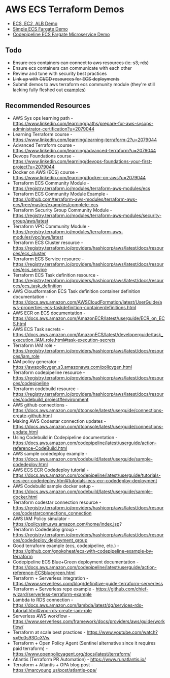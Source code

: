 # AWS ECS Terraform Demos

- [ECS, EC2, ALB Demo](ecs-ec2-alb/README.md)
- [Simple ECS Fargate Demo](ecs-fargate/README.md)
- [Codepipeline ECS Fargate Microservice Demo](ecs-fargate-ms/README.md)

## Todo

- ~~Ensure ecs containers can connect to aws resources (ie. s3, rds)~~
- Ensure ecs containers can communicate with each other
- Review and tune with security best practices
- ~~Link up with CI/CD resources for ECS deployments~~
- Submit demos to aws terraform ecs community module (they're still lacking fully fleshed out [examples](https://github.com/terraform-aws-modules/terraform-aws-ecs/tree/master/examples/complete-ecs))

## Recommended Resources

- AWS Sys ops learning path - https://www.linkedin.com/learning/paths/prepare-for-aws-sysops-administrator-certification?u=2079044
- Learning Terraform course - https://www.linkedin.com/learning/learning-terraform-2?u=2079044
- Advanced Terraform course - https://www.linkedin.com/learning/advanced-terraform?u=2079044
- Devops Foundations course - https://www.linkedin.com/learning/devops-foundations-your-first-project?u=2079044
- Docker on AWS (ECS) course - https://www.linkedin.com/learning/docker-on-aws?u=2079044
- Terraform ECS Community Module - https://registry.terraform.io/modules/terraform-aws-modules/ecs
- Terraform ECS Community Module Example - https://github.com/terraform-aws-modules/terraform-aws-ecs/tree/master/examples/complete-ecs
- Terraform Security Group Community Module - https://registry.terraform.io/modules/terraform-aws-modules/security-group/aws/latest
- Terraform VPC Community Module - https://registry.terraform.io/modules/terraform-aws-modules/vpc/aws/latest
- Terraform ECS Cluster resource - https://registry.terraform.io/providers/hashicorp/aws/latest/docs/resources/ecs_cluster
- Terraform ECS Service resource - https://registry.terraform.io/providers/hashicorp/aws/latest/docs/resources/ecs_service
- Terraform ECS Task definition resource - https://registry.terraform.io/providers/hashicorp/aws/latest/docs/resources/ecs_task_definition
- AWS Cloudformation ECS Task definition container definition documentation - https://docs.aws.amazon.com/AWSCloudFormation/latest/UserGuide/aws-properties-ecs-taskdefinition-containerdefinitions.html
- AWS ECR on ECS documentation - https://docs.aws.amazon.com/AmazonECR/latest/userguide/ECR_on_ECS.html
- AWS ECS Task secrets - https://docs.aws.amazon.com/AmazonECS/latest/developerguide/task_execution_IAM_role.html#task-execution-secrets
- Terraform IAM role - https://registry.terraform.io/providers/hashicorp/aws/latest/docs/resources/iam_role
- IAM policy generator - https://awspolicygen.s3.amazonaws.com/policygen.html
- Terraform codepipeline resource - https://registry.terraform.io/providers/hashicorp/aws/latest/docs/resources/codepipeline
- Terraform codebuild resource - https://registry.terraform.io/providers/hashicorp/aws/latest/docs/resources/codebuild_project#environment
- AWS github connections - https://docs.aws.amazon.com/dtconsole/latest/userguide/connections-create-github.html
- Making AWS Codestar connection updates - https://docs.aws.amazon.com/dtconsole/latest/userguide/connections-update.html
- Using Codebuild in Codepipeline documentation - https://docs.aws.amazon.com/codepipeline/latest/userguide/action-reference-CodeBuild.html
- AWS sample codedeploy example - https://docs.aws.amazon.com/codebuild/latest/userguide/sample-codedeploy.html
- AWS ECS ECR Codedeploy tutorial - https://docs.aws.amazon.com/codepipeline/latest/userguide/tutorials-ecs-ecr-codedeploy.html#tutorials-ecs-ecr-codedeploy-deployment
- AWS Codebuild sample docker setup - https://docs.aws.amazon.com/codebuild/latest/userguide/sample-docker.html
- Terraform codestar connection resource - https://registry.terraform.io/providers/hashicorp/aws/latest/docs/resources/codestarconnections_connection
- AWS IAM Policy simulator - https://policysim.aws.amazon.com/home/index.jsp?
- Terraform Codedeploy group - https://registry.terraform.io/providers/hashicorp/aws/latest/docs/resources/codedeploy_deployment_group
- Good terraform example (ecs, codepipeline, etc.) - https://github.com/gnokoheat/ecs-with-codepipeline-example-by-terraform
- Codepipeline ECS Blue+Green deployment documentation - https://docs.aws.amazon.com/codepipeline/latest/userguide/action-reference-ECSbluegreen.html
- Terraform + Serverless integration - https://www.serverless.com/blog/definitive-guide-terraform-serverless
- Terraform + Serverless repo example - https://github.com/chief-wizard/serverless-terraform-example
- Lambda to RDS connection - https://docs.aws.amazon.com/lambda/latest/dg/services-rds-tutorial.html#vpc-rds-create-iam-role
- Serverless AWS workflow - https://www.serverless.com/framework/docs/providers/aws/guide/workflow/
- Terraform at scale best practices - https://www.youtube.com/watch?v=9c0s93GcXVw
- Terraform + Open Policy Agent (Sentinel alternative since it requires paid terraform) - https://www.openpolicyagent.org/docs/latest/terraform/
- Atlantis (Terraform PR Automation) - https://www.runatlantis.io/
- Terraform + Atlantis + OPA blog post - https://marcyoung.us/post/atlantis-opa/